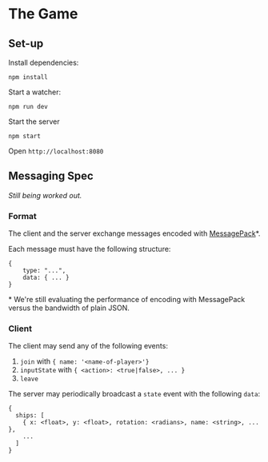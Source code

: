 # The Game

## Set-up

Install dependencies:

    npm install

Start a watcher:

    npm run dev

Start the server
  
    npm start

Open `http://localhost:8080`


## Messaging Spec

_Still being worked out._

### Format

The client and the server exchange messages encoded with [MessagePack](http://msgpack.org/)\*.

Each message must have the following structure:

    {
        type: "...",
        data: { ... }
    }

\* We're still evaluating the performance of encoding with MessagePack versus the bandwidth of plain JSON.

### Client

The client may send any of the following events:

1. `join` with `{ name: '<name-of-player>'}`
2. `inputState` with `{ <action>: <true|false>, ... }`
3. `leave`

The server may periodically broadcast a `state` event with the following `data`:

```
{
  ships: [
    { x: <float>, y: <float>, rotation: <radians>, name: <string>, ... },
    ...
  ]
}
```
